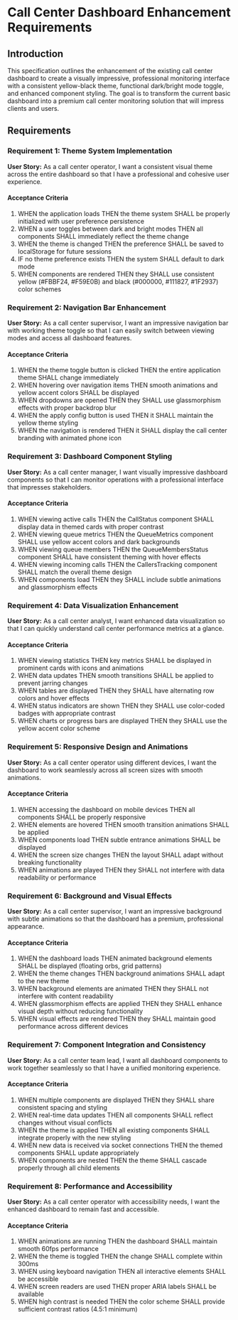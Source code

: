 # Call Center Dashboard Enhancement Requirements

## Introduction

This specification outlines the enhancement of the existing call center dashboard to create a visually impressive, professional monitoring interface with a consistent yellow-black theme, functional dark/bright mode toggle, and enhanced component styling. The goal is to transform the current basic dashboard into a premium call center monitoring solution that will impress clients and users.

## Requirements

### Requirement 1: Theme System Implementation

**User Story:** As a call center operator, I want a consistent visual theme across the entire dashboard so that I have a professional and cohesive user experience.

#### Acceptance Criteria

1. WHEN the application loads THEN the theme system SHALL be properly initialized with user preference persistence
2. WHEN a user toggles between dark and bright modes THEN all components SHALL immediately reflect the theme change
3. WHEN the theme is changed THEN the preference SHALL be saved to localStorage for future sessions
4. IF no theme preference exists THEN the system SHALL default to dark mode
5. WHEN components are rendered THEN they SHALL use consistent yellow (#FBBF24, #F59E0B) and black (#000000, #111827, #1F2937) color schemes

### Requirement 2: Navigation Bar Enhancement

**User Story:** As a call center supervisor, I want an impressive navigation bar with working theme toggle so that I can easily switch between viewing modes and access all dashboard features.

#### Acceptance Criteria

1. WHEN the theme toggle button is clicked THEN the entire application theme SHALL change immediately
2. WHEN hovering over navigation items THEN smooth animations and yellow accent colors SHALL be displayed
3. WHEN dropdowns are opened THEN they SHALL use glassmorphism effects with proper backdrop blur
4. WHEN the apply config button is used THEN it SHALL maintain the yellow theme styling
5. WHEN the navigation is rendered THEN it SHALL display the call center branding with animated phone icon

### Requirement 3: Dashboard Component Styling

**User Story:** As a call center manager, I want visually impressive dashboard components so that I can monitor operations with a professional interface that impresses stakeholders.

#### Acceptance Criteria

1. WHEN viewing active calls THEN the CallStatus component SHALL display data in themed cards with proper contrast
2. WHEN viewing queue metrics THEN the QueueMetrics component SHALL use yellow accent colors and dark backgrounds
3. WHEN viewing queue members THEN the QueueMembersStatus component SHALL have consistent theming with hover effects
4. WHEN viewing incoming calls THEN the CallersTracking component SHALL match the overall theme design
5. WHEN components load THEN they SHALL include subtle animations and glassmorphism effects

### Requirement 4: Data Visualization Enhancement

**User Story:** As a call center analyst, I want enhanced data visualization so that I can quickly understand call center performance metrics at a glance.

#### Acceptance Criteria

1. WHEN viewing statistics THEN key metrics SHALL be displayed in prominent cards with icons and animations
2. WHEN data updates THEN smooth transitions SHALL be applied to prevent jarring changes
3. WHEN tables are displayed THEN they SHALL have alternating row colors and hover effects
4. WHEN status indicators are shown THEN they SHALL use color-coded badges with appropriate contrast
5. WHEN charts or progress bars are displayed THEN they SHALL use the yellow accent color scheme

### Requirement 5: Responsive Design and Animations

**User Story:** As a call center operator using different devices, I want the dashboard to work seamlessly across all screen sizes with smooth animations.

#### Acceptance Criteria

1. WHEN accessing the dashboard on mobile devices THEN all components SHALL be properly responsive
2. WHEN elements are hovered THEN smooth transition animations SHALL be applied
3. WHEN components load THEN subtle entrance animations SHALL be displayed
4. WHEN the screen size changes THEN the layout SHALL adapt without breaking functionality
5. WHEN animations are played THEN they SHALL not interfere with data readability or performance

### Requirement 6: Background and Visual Effects

**User Story:** As a call center supervisor, I want an impressive background with subtle animations so that the dashboard has a premium, professional appearance.

#### Acceptance Criteria

1. WHEN the dashboard loads THEN animated background elements SHALL be displayed (floating orbs, grid patterns)
2. WHEN the theme changes THEN background animations SHALL adapt to the new theme
3. WHEN background elements are animated THEN they SHALL not interfere with content readability
4. WHEN glassmorphism effects are applied THEN they SHALL enhance visual depth without reducing functionality
5. WHEN visual effects are rendered THEN they SHALL maintain good performance across different devices

### Requirement 7: Component Integration and Consistency

**User Story:** As a call center team lead, I want all dashboard components to work together seamlessly so that I have a unified monitoring experience.

#### Acceptance Criteria

1. WHEN multiple components are displayed THEN they SHALL share consistent spacing and styling
2. WHEN real-time data updates THEN all components SHALL reflect changes without visual conflicts
3. WHEN the theme is applied THEN all existing components SHALL integrate properly with the new styling
4. WHEN new data is received via socket connections THEN the themed components SHALL update appropriately
5. WHEN components are nested THEN the theme SHALL cascade properly through all child elements

### Requirement 8: Performance and Accessibility

**User Story:** As a call center operator with accessibility needs, I want the enhanced dashboard to remain fast and accessible.

#### Acceptance Criteria

1. WHEN animations are running THEN the dashboard SHALL maintain smooth 60fps performance
2. WHEN the theme is toggled THEN the change SHALL complete within 300ms
3. WHEN using keyboard navigation THEN all interactive elements SHALL be accessible
4. WHEN screen readers are used THEN proper ARIA labels SHALL be available
5. WHEN high contrast is needed THEN the color scheme SHALL provide sufficient contrast ratios (4.5:1 minimum)